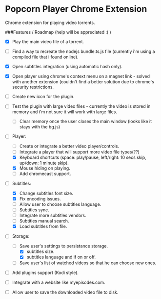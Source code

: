 # Popcorn Player Chrome Extension

Chrome extension for playing video torrents.

###Features / Roadmap (help will be appreciated :) )
- [x] Play the main video file of a torrent.
- [ ] Find a way to recreate the nodejs bundle.ts.js file (currently i'm using a compiled file that i found online).
- [x] Open subtitles integration (using automatic hash only).
- [x] Open player using chrome's context menu on a magnet link - solved with another extension (couldn't find a better solution due to chrome's security restrictions.
- [ ] Create new icon for the plugin.
- [ ] Test the plugin with large video files - currently the video is stored in memory and i'm not sure it will work with large files.
  - [ ] Clear memory once the user closes the main window (looks like it stays with the bg.js)
- [ ] Player:
  - [ ] Create or integrate a better video player/controls.
  - [ ] Integrate a player that will support more video file types(??)
  - [x] Keyboard shortcuts (space: play/pause, left/right: 10 secs skip, up/down: 1 minute skip). 
  - [x] Mouse hiding on playing.
  - [ ] Add chromecast support.
- [ ] Subtitles:
  - [x] Change subtitles font size.
  - [x] Fix encoding issues.
  - [ ] Allow user to choose subtitles language.
  - [ ] Subtitles sync.
  - [ ] Integrate more subtitles vendors.
  - [ ] Subtitles manual search.
  - [x] Load subtitles from file.
- [ ] Storage:
  - [ ] Save user's settings to persistance storage.
    - [x] subtitles size.
    - [x] subtitles language and if on or off.
  - [ ] Save user's list of watched videos so that he can choose new ones.
- [ ] Add plugins support (Kodi style).
- [ ] Integrate with a website like myepisodes.com.
- [ ] Allow user to save the downloaded video file to disk.

